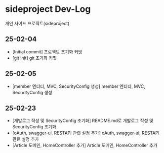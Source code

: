 # sideproject Dev-Log
개인 사이드 프로젝트(sideproject)

## 25-02-04
 - [Initial commit] 프로젝트 초기화 커밋
 - [git init] git 초기화 커밋

## 25-02-05
- [member 엔티티, MVC, SecurityConfig 생성] member 엔티티, MVC, SecurityConfig 생성

## 25-02-23
- [개발로그 작성 및 SecurityConfig 초기화] README.md로 개발로그 작성 및 SecurityConfig 초기화
- [oAuth, swagger-ui, RESTAPI 관련 설정 추가] oAuth, swagger-ui, RESTAPI 관련 설정 추가
- [Article 도메인, HomeController 추가] Article 도메인, HomeController 추가